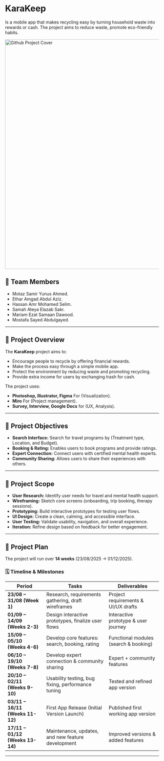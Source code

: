 # KaraKeep
Is a mobile app that makes recycling easy by turning household waste into rewards or cash. The project aims to reduce waste, promote eco-friendly habits.

<img width="1920" height="750" alt="Github Project Cover" src="https://github.com/user-attachments/assets/0ad5339c-10b8-46f7-897c-3e125074afa3" />

## 👥 Team Members
- Motaz Samir Yunus Ahmed.
- Ethar Amgad Abdul Aziz.
- Hassan Amr Mohamed Selim.
- Samah Ateya Elazab Sakr.
- Mariam Ezat Samaan Dawood.
- Mostafa Sayed Abdulgayed.

---

## 📌 Project Overview
The **KaraKeep** project aims to:
- Encourage people to recycle by offering financial rewards.
- Make the process easy through a simple mobile app.
- Protect the environment by reducing waste and promoting recycling.
- Provide extra income for users by exchanging trash for cash.

The project uses:
- **Photoshop, Illustrator, Figma** For (Visualization).
- **Miro** For (Project management).
- **Survey, Interview, Google Docs** for (UX, Analysis).  

---

## 🎯 Project Objectives
- **Search Interface:** Search for travel programs by (Treatment type, Location, and Budget).
- **Booking & Rating:** Enables users to book programs and provide ratings.
- **Expert Connection:** Connect users with certified mental health experts.
- **Community Sharing:** Allows users to share their experiences with others.

---

## 🔎 Project Scope
- **User Research:** Identify user needs for travel and mental health support.
- **Wireframing:** Sketch core screens (onboarding, trip booking, therapy sessions).
- **Prototyping:** Build interactive prototypes for testing user flows.
- **UI Design:** Create a clean, calming, and accessible interface.
- **User Testing:** Validate usability, navigation, and overall experience.
- **Iteration:** Refine design based on feedback for better engagement.

---

## 📅 Project Plan
The project will run over **14 weeks** (23/08/2025 → 01/12/2025).  

### 🗓 Timeline & Milestones

| Period                          | Tasks                                              | Deliverables                          |
| ------------------------------- | -------------------------------------------------- | ------------------------------------- |
| **23/08 – 31/08 (Week 1)**      | Research, requirements gathering, draft wireframes | Project requirements & UI/UX drafts   |
| **01/09 – 14/09 (Weeks 2-3)**   | Design interactive prototypes, finalize user flows | Interactive prototype & user journey  |
| **15/09 – 05/10 (Weeks 4-6)**   | Develop core features: search, booking, rating     | Functional modules (search & booking) |
| **06/10 – 19/10 (Weeks 7-8)**   | Develop expert connection & community sharing      | Expert + community features           |
| **20/10 – 02/11 (Weeks 9-10)**  | Usability testing, bug fixing, performance tuning  | Tested and refined app version        |
| **03/11 – 16/11 (Weeks 11-12)** | First App Release (Initial Version Launch)         | Published first working app version   |
| **17/11 – 01/12 (Weeks 13-14)** | Maintenance, updates, and new feature development  | Improved versions & added features    |

---
